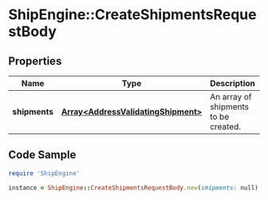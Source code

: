 # ShipEngine::CreateShipmentsRequestBody

## Properties

Name | Type | Description | Notes
------------ | ------------- | ------------- | -------------
**shipments** | [**Array&lt;AddressValidatingShipment&gt;**](AddressValidatingShipment.md) | An array of shipments to be created. | 

## Code Sample

```ruby
require 'ShipEngine'

instance = ShipEngine::CreateShipmentsRequestBody.new(shipments: null)
```


